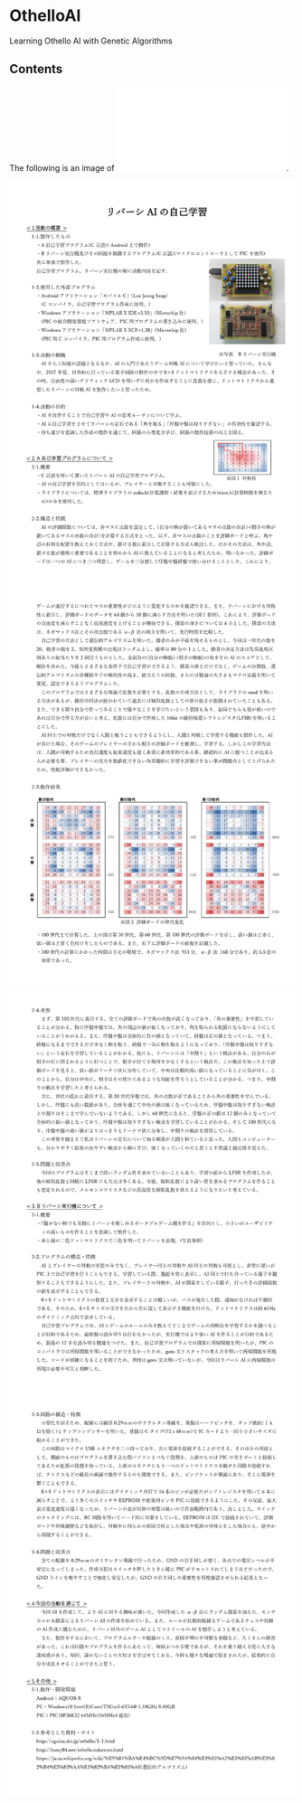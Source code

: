 # OthelloAI
Learning Othello AI with Genetic Algorithms
## Contents
The following is an image of ![report.pdf](/report.pdf).

![Image_report_01.jpg](/Image/report_01.jpg)
![Image_report_02.jpg](/Image/report_02.jpg)
![Image_report_03.jpg](/Image/report_03.jpg)
![Image_report_04.jpg](/Image/report_04.jpg)

